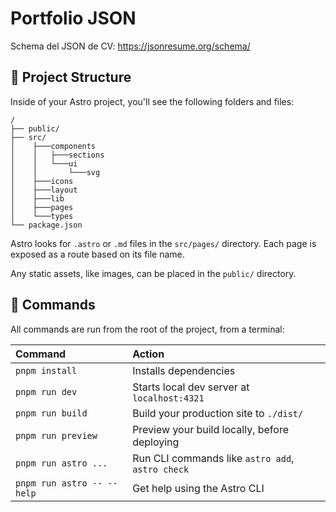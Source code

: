# Portfolio JSON

Schema del JSON de CV:
https://jsonresume.org/schema/


## 🚀 Project Structure

Inside of your Astro project, you'll see the following folders and files:

```text
/
├── public/
├── src/
│    ├───components
│    │   ├───sections
│    │   └───ui
│    │       └───svg
│    ├───icons
│    ├───layout
│    ├───lib
│    ├───pages
│    └───types
└── package.json
```

Astro looks for `.astro` or `.md` files in the `src/pages/` directory. Each page is exposed as a route based on its file name.

Any static assets, like images, can be placed in the `public/` directory.

## 🧞 Commands

All commands are run from the root of the project, from a terminal:

| Command                   | Action                                           |
| :------------------------ | :----------------------------------------------- |
| `pnpm install`             | Installs dependencies                            |
| `pnpm run dev`             | Starts local dev server at `localhost:4321`      |
| `pnpm run build`           | Build your production site to `./dist/`          |
| `pnpm run preview`         | Preview your build locally, before deploying     |
| `pnpm run astro ...`       | Run CLI commands like `astro add`, `astro check` |
| `pnpm run astro -- --help` | Get help using the Astro CLI                     |
